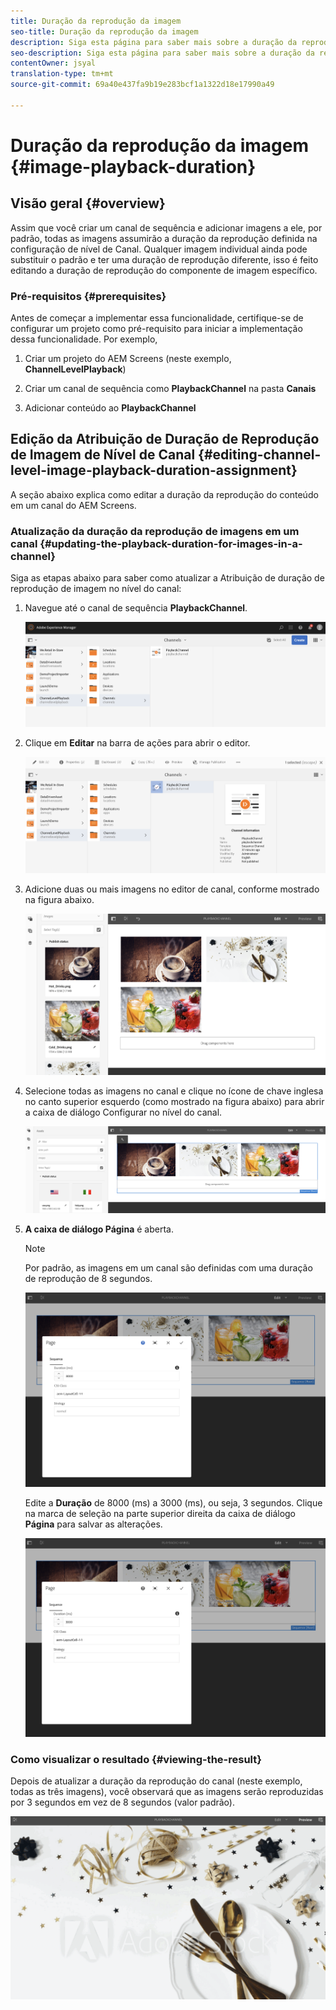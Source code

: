 ```yaml
---
title: Duração da reprodução da imagem
seo-title: Duração da reprodução da imagem
description: Siga esta página para saber mais sobre a duração da reprodução da imagem.
seo-description: Siga esta página para saber mais sobre a duração da reprodução da imagem.
contentOwner: jsyal
translation-type: tm+mt
source-git-commit: 69a40e437fa9b19e283bcf1a1322d18e17990a49

---
```



# Duração da reprodução da imagem {#image-playback-duration}

## Visão geral {#overview}

Assim que você criar um canal de sequência e adicionar imagens a ele, por padrão, todas as imagens assumirão a duração da reprodução definida na configuração de nível de Canal. Qualquer imagem individual ainda pode substituir o padrão e ter uma duração de reprodução diferente, isso é feito editando a duração de reprodução do componente de imagem específico.

### Pré-requisitos {#prerequisites}

Antes de começar a implementar essa funcionalidade, certifique-se de configurar um projeto como pré-requisito para iniciar a implementação dessa funcionalidade. Por exemplo,

1. Criar um projeto do AEM Screens (neste exemplo, **ChannelLevelPlayback**)

1. Criar um canal de sequência como **PlaybackChannel** na pasta **Canais**

1. Adicionar conteúdo ao **PlaybackChannel**

## Edição da Atribuição de Duração de Reprodução de Imagem de Nível de Canal {#editing-channel-level-image-playback-duration-assignment}

A seção abaixo explica como editar a duração da reprodução do conteúdo em um canal do AEM Screens.

### Atualização da duração da reprodução de imagens em um canal {#updating-the-playback-duration-for-images-in-a-channel}

Siga as etapas abaixo para saber como atualizar a Atribuição de duração de reprodução de imagem no nível do canal:

1. Navegue até o canal de sequência **PlaybackChannel**.

   ![screen_shot_2019-06-24at62818pm](assets/screen_shot_2019-06-24at62818pm.png)

1. Clique em **Editar** na barra de ações para abrir o editor.

   ![screen_shot_2019-06-24at70141pm](assets/screen_shot_2019-06-24at70141pm.png)

1. Adicione duas ou mais imagens no editor de canal, conforme mostrado na figura abaixo.

   ![screen_shot_2019-06-24at90534pm](assets/screen_shot_2019-06-24at90534pm.png)

1. Selecione todas as imagens no canal e clique no ícone de chave inglesa no canto superior esquerdo (como mostrado na figura abaixo) para abrir a caixa de diálogo Configurar no nível do canal.

   ![screen_shot_2019-06-25at95945am](assets/screen_shot_2019-06-25at95945am.png)

1. **A caixa de diálogo Página** é aberta.

   >[!NOTE]
   >
   >Por padrão, as imagens em um canal são definidas com uma duração de reprodução de 8 segundos.

   ![screen_shot_2019-06-25at100343am](assets/screen_shot_2019-06-25at100343am.png)

   Edite a **Duração** de 8000 (ms) a 3000 (ms), ou seja, 3 segundos. Clique na marca de seleção na parte superior direita da caixa de diálogo **Página** para salvar as alterações.

   ![screen_shot_2019-06-25at101527am](assets/screen_shot_2019-06-25at101527am.png)

### Como visualizar o resultado {#viewing-the-result}

Depois de atualizar a duração da reprodução do canal (neste exemplo, todas as três imagens), você observará que as imagens serão reproduzidas por 3 segundos em vez de 8 segundos (valor padrão).

![channel_preview](assets/channel_preview.gif)

